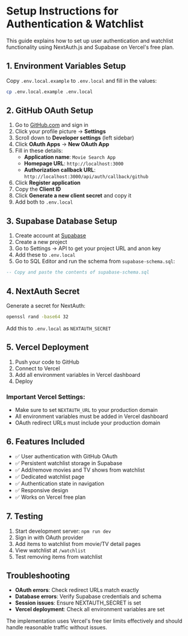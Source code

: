 # Setup Instructions for Authentication & Watchlist

This guide explains how to set up user authentication and watchlist functionality using NextAuth.js and Supabase on Vercel's free plan.

## 1. Environment Variables Setup

Copy `.env.local.example` to `.env.local` and fill in the values:

```bash
cp .env.local.example .env.local
```

## 2. GitHub OAuth Setup

1. Go to [GitHub.com](https://github.com) and sign in
2. Click your profile picture → **Settings**
3. Scroll down to **Developer settings** (left sidebar)
4. Click **OAuth Apps** → **New OAuth App**
5. Fill in these details:
   - **Application name**: `Movie Search App`
   - **Homepage URL**: `http://localhost:3000`
   - **Authorization callback URL**: `http://localhost:3000/api/auth/callback/github`
6. Click **Register application**
7. Copy the **Client ID**
8. Click **Generate a new client secret** and copy it
9. Add both to `.env.local`

## 3. Supabase Database Setup

1. Create account at [Supabase](https://supabase.com/)
2. Create a new project
3. Go to Settings → API to get your project URL and anon key
4. Add these to `.env.local`
5. Go to SQL Editor and run the schema from `supabase-schema.sql`:

```sql
-- Copy and paste the contents of supabase-schema.sql
```

## 4. NextAuth Secret

Generate a secret for NextAuth:

```bash
openssl rand -base64 32
```

Add this to `.env.local` as `NEXTAUTH_SECRET`

## 5. Vercel Deployment

1. Push your code to GitHub
2. Connect to Vercel
3. Add all environment variables in Vercel dashboard
4. Deploy

### Important Vercel Settings:

- Make sure to set `NEXTAUTH_URL` to your production domain
- All environment variables must be added in Vercel dashboard
- OAuth redirect URLs must include your production domain

## 6. Features Included

- ✅ User authentication with GitHub OAuth
- ✅ Persistent watchlist storage in Supabase
- ✅ Add/remove movies and TV shows from watchlist
- ✅ Dedicated watchlist page
- ✅ Authentication state in navigation
- ✅ Responsive design
- ✅ Works on Vercel free plan

## 7. Testing

1. Start development server: `npm run dev`
2. Sign in with OAuth provider
3. Add items to watchlist from movie/TV detail pages
4. View watchlist at `/watchlist`
5. Test removing items from watchlist

## Troubleshooting

- **OAuth errors**: Check redirect URLs match exactly
- **Database errors**: Verify Supabase credentials and schema
- **Session issues**: Ensure NEXTAUTH_SECRET is set
- **Vercel deployment**: Check all environment variables are set

The implementation uses Vercel's free tier limits effectively and should handle reasonable traffic without issues.